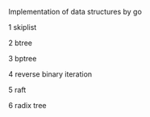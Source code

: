 Implementation of data structures by go

1 skiplist

2 btree

3 bptree

4 reverse binary iteration

5 raft

6 radix tree